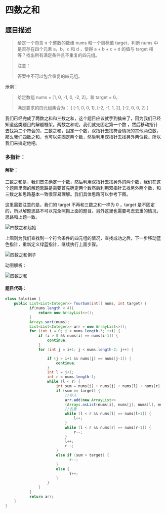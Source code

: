 # 四数之和

## 题目描述

> 给定一个包含 n 个整数的数组 nums 和一个目标值 target，判断 nums 中是否存在四个元素 a，b，c 和 d ，使得 a + b + c + d 的值与 target 相等？找出所有满足条件且不重复的四元组。
>
> 注意：
>
> 答案中不可以包含重复的四元组。

示例：

> 给定数组 nums = [1, 0, -1, 0, -2, 2]，和 target = 0。
>
> 满足要求的四元组集合为：
> [
> [-1,  0, 0, 1],
> [-2, -1, 1, 2],
> [-2,  0, 0, 2]
> ]

我们已经完成了两数之和和三数之和，这个题目应该就手到擒来了，因为我们已经知道这类题目的解题框架，两数之和呢，我们就先固定第一个数 ，然后移动指针去找第二个符合的，三数之和，固定一个数，双指针去找符合情况的其他两位数，那么我们四数之和，也可以先固定两个数，然后利用双指针去找另外两位数。所以我们来搞定他吧。

### 多指针：

#### 解析：

三数之和是，我们首先确定一个数，然后利用双指针去找另外的两个数，我们在这个题目里面的解题思路是需要首先确定两个数然后利用双指针去找另外两个数，和三数之和思路基本一致很容易理解。我们具体思路可以参考下图。

这里需要注意的是，我们的 target 不再和三数之和一样为 0 ，target 是不固定的，所以解题思路不可以完全照搬上面的题目。另外这里也需要考虑去重的情况，思路和上题一致。

![四数之和起始](https://cdn.jsdelivr.net/gh/tan45du/tan45du.github.io.photo@master/photo/四数之和起始.2mi8qclt1h40.png)

上图则为我们查找到一个符合条件的四元组的情况，查找成功之后，下一步移动蓝色指针，重新定义绿蓝指针，继续执行上面步骤。

![四数之和例子](https://cdn.jsdelivr.net/gh/tan45du/tan45du.github.io.photo@master/photo/四数之和例子.3xy3mil2rp40.png)

动图解析：

![四数之和](https://cdn.jsdelivr.net/gh/tan45du/tan45du.github.io.photo@master/photo/四数之和.337d5ffc7040.gif)

#### 题目代码：

```java
class Solution {
    public List<List<Integer>> fourSum(int[] nums, int target) {
           if(nums.length < 4){
               return new ArrayList<>(); 
           }
           Arrays.sort(nums);
           List<List<Integer>> arr = new ArrayList<>();
           for (int i = 0; i < nums.length-3; ++i) {
               if (i > 0 && nums[i] == nums[i-1]) {
                   continue;
               }
               for (int j = i+1; j < nums.length-2; j++) {

                   if (j > i+1 && nums[j] == nums[j-1]) {
                       continue;
                   }
                   int l = j+1;
                   int r = nums.length-1;
                   while (l < r) {
                       int sum = nums[i] + nums[j] + nums[l] + nums[r];
                       if (sum == target) {
                           //存入
                           arr.add(new ArrayList<>
                           (Arrays.asList(nums[i], nums[j], nums[l], nums[r])));
                           //去重
                           while (l < r && nums[l] == nums[l+1]) {
                               l++;
                           }
                           while (l < r && nums[r] == nums[r-1]) {
                               r--;
                           }
                           l++;
                           r--;
                       }
                       else if (sum > target) {
                             r--;
                       }
                       else {
                             l++;
                       }
                   }
               }
           }
           return arr;
    }
}
```





